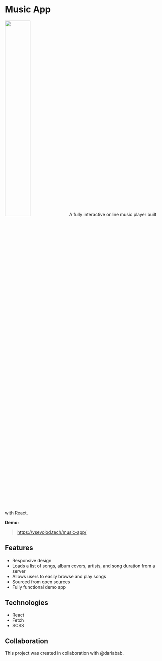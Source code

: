 # Music App
<img src="https://user-images.githubusercontent.com/12978622/213807142-5a7f6a6b-44f7-4b5c-b462-d9df069b97e6.png" width=40% height=40%>
A fully interactive online music player built with React.

**Demo:**
> https://vsevolod.tech/music-app/

## Features
- Responsive design
- Loads a list of songs, album covers, artists, and song duration from a server
- Allows users to easily browse and play songs
- Sourced from open sources
- Fully functional demo app

## Technologies
- React
- Fetch
- SCSS

## Collaboration
This project was created in collaboration with @dariabab.
